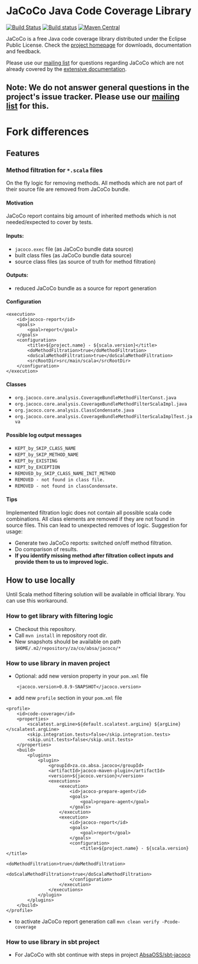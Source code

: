 JaCoCo Java Code Coverage Library
=================================

[![Build Status](https://dev.azure.com/jacoco-org/JaCoCo/_apis/build/status/JaCoCo?branchName=master)](https://dev.azure.com/jacoco-org/JaCoCo/_build/latest?definitionId=1&branchName=master)
[![Build status](https://ci.appveyor.com/api/projects/status/g28egytv4tb898d7/branch/master?svg=true)](https://ci.appveyor.com/project/JaCoCo/jacoco/branch/master)
[![Maven Central](https://img.shields.io/maven-central/v/za.co.absa.jacoco/jacoco.svg)](http://search.maven.org/#search|ga|1|za.co.absa.jacoco)

JaCoCo is a free Java code coverage library distributed under the Eclipse Public
License. Check the [project homepage](http://www.jacoco.org/jacoco)
for downloads, documentation and feedback.

Please use our [mailing list](https://groups.google.com/forum/?fromgroups=#!forum/jacoco)
for questions regarding JaCoCo which are not already covered by the
[extensive documentation](http://www.jacoco.org/jacoco/trunk/doc/).

Note: We do not answer general questions in the project's issue tracker. Please use our [mailing list](https://groups.google.com/forum/?fromgroups=#!forum/jacoco) for this.
-------------------------------------------------------------------------

# Fork differences
## Features
### Method filtration for `*.scala` files
On the fly logic for removing methods. All methods which are not part of their source file are removed from JaCoCo bundle.
#### Motivation
JaCoCo report contains big amount of inherited methods which is not needed/expected to cover by tests.
#### Inputs:
- `jacoco.exec` file (as JaCoCo bundle data source)
- built class files (as JaCoCo bundle data source)
- source class files (as source of truth for method filtration)

#### Outputs:
- reduced JaCoCo bundle as a source for report generation

#### Configuration
```
<execution>
    <id>jacoco-report</id>
    <goals>
        <goal>report</goal>
    </goals>
    <configuration>
        <title>${project.name} - ${scala.version}</title>
        <doMethodFiltration>true</doMethodFiltration>
        <doScalaMethodFiltration>true</doScalaMethodFiltration>
        <srcRootDir>src/main/scala</srcRootDir>
    </configuration>
</execution>
```

#### Classes
- `org.jacoco.core.analysis.CoverageBundleMethodFilterConst.java`
- `org.jacoco.core.analysis.CoverageBundleMethodFilterScalaImpl.java`
- `org.jacoco.core.analysis.ClassCondensate.java`
- `org.jacoco.core.analysis.CoverageBundleMethodFilterScalaImplTest.java`

#### Possible log output messages
- `KEPT_by_SKIP_CLASS_NAME`
- `KEPT_by_SKIP_METHOD_NAME`
- `KEPT_by_EXISTING`
- `KEPT_by_EXCEPTION`
- `REMOVED_by_SKIP_CLASS_NAME_INIT_METHOD`
- `REMOVED - not found in class file.`
- `REMOVED - not found in classCondensate.`

#### Tips
Implemented filtration logic does not contain all possible scala code combinations. All class elements are removed if they are not found in source files. This can lead to unexpected removes of logic.
Suggestion for usage:
- Generate two JaCoCo reports: switched on/off method filtration.
- Do comparison of results.
- **If you identify missing method after filtration collect inputs and provide them to us to improved logic.**

## How to use locally
Until Scala method filtering solution will be available in official library. You can use this workaround.

### How to get library with filtering logic
- Checkout this repository.
- Call `mvn install` in repository root dir.
- New snapshots should be available on path `$HOME/.m2/repository/za/co/absa/jacoco/*`

### How to use library in maven project
- Optional: add new version property in your `pom.xml` file
```
    <jacoco.version>0.8.9-SNAPSHOT</jacoco.version>
```
- add new `profile` section in your `pom.xml` file
```
<profile>
    <id>code-coverage</id>
    <properties>
        <scalatest.argLine>${default.scalatest.argLine} ${argLine}</scalatest.argLine>
        <skip.integration.tests>false</skip.integration.tests>
        <skip.unit.tests>false</skip.unit.tests>
    </properties>
    <build>
        <plugins>
            <plugin>
                <groupId>za.co.absa.jacoco</groupId>
                <artifactId>jacoco-maven-plugin</artifactId>
                <version>${jacoco.version}</version>
                <executions>
                    <execution>
                        <id>jacoco-prepare-agent</id>
                        <goals>
                            <goal>prepare-agent</goal>
                        </goals>
                    </execution>
                    <execution>
                        <id>jacoco-report</id>
                        <goals>
                            <goal>report</goal>
                        </goals>
                        <configuration>
                            <title>${project.name} - ${scala.version}</title>
                            <doMethodFiltration>true</doMethodFiltration>
                            <doScalaMethodFiltration>true</doScalaMethodFiltration>
                        </configuration>
                    </execution>
                </executions>
            </plugin>
        </plugins>
    </build>
</profile>

```
- to activate JaCoCo report generation call `mvn clean verify -Pcode-coverage`

### How to use library in sbt project
- For JaCoCo with sbt continue with steps in project [AbsaOSS/sbt-jacoco](https://github.com/AbsaOSS/sbt-jacoco)